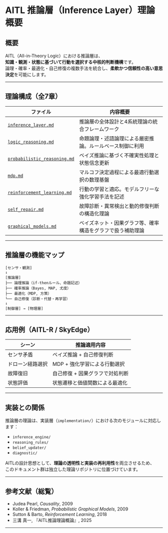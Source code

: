 

# AITL 推論層（Inference Layer）理論概要

## 概要

AITL（All-in-Theory Logic）における推論層は、  
**知識・観測・状態に基づいて行動を選択する中核的判断機構**です。  
論理・確率・最適化・自己修復の複数手法を統合し、**柔軟かつ信頼性の高い意思決定**を可能にします。

---

## 理論構成（全7章）

| ファイル | 内容概要 |
|----------|-----------|
| [`inference_layer.md`](./inference_layer.md) | 推論層の全体設計と4系統理論の統合フレームワーク |
| [`logic_reasoning.md`](./logic_reasoning.md) | 命題論理・述語論理による厳密推論。ルールベース制御に利用 |
| [`probabilistic_reasoning.md`](./probabilistic_reasoning.md) | ベイズ推論に基づく不確実性処理と状態信念更新 |
| [`mdp.md`](./mdp.md) | マルコフ決定過程による最適行動選択の数理基盤 |
| [`reinforcement_learning.md`](./reinforcement_learning.md) | 行動の学習と適応。モデルフリーな強化学習手法を記述 |
| [`self_repair.md`](./self_repair.md) | 故障診断・異常検出と動的修復判断の構造化理論 |
| [`graphical_models.md`](./graphical_models.md) | ベイズネット・因果グラフ等、確率構造をグラフで扱う補助理論 |

---

## 推論層の機能マップ
```
[センサ・観測]
↓
[推論層]
├── 論理推論（if-thenルール、命題記述）
├── 確率推論（Bayes, MAP, 尤度）
├── 最適化（MDP, 方策）
└── 自己修復（診断・代替・再学習）
↓
[制御層] → [物理層]
```
---

## 応用例（AITL-R / SkyEdge）

| シーン | 推論適用内容 |
|--------|--------------|
| センサ矛盾 | ベイズ推論 + 自己修復判断 |
| ドローン経路選択 | MDP + 強化学習による行動選択 |
| 故障復旧 | 自己修復 + 因果グラフで対処判断 |
| 状態評価 | 状態遷移と価値関数による最適化 |

---

## 実装との関係

推論層の理論は、実装層（`implementation/`）における次のモジュールに対応します：

- `inference_engine/`
- `reasoning_rules/`
- `belief_updater/`
- `diagnostic/`

AITLの設計思想として、**理論の透明性と実装の再利用性**を両立させるため、  
このドキュメント群は独立した理論リポジトリに位置づけています。

---

## 参考文献（総覧）

- Judea Pearl, *Causality*, 2009  
- Koller & Friedman, *Probabilistic Graphical Models*, 2009  
- Sutton & Barto, *Reinforcement Learning*, 2018  
- 三溝 真一, 『AITL推論理論概論』, 2025

---

